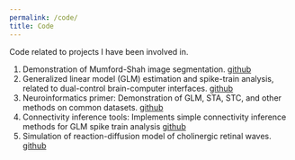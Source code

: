 ```yaml
---
permalink: /code/
title: Code
---
```


Code related to projects I have been involved in.

1. Demonstration of Mumford-Shah image segmentation. [github](https://github.com/benlansdell/segmentation)
2. Generalized linear model (GLM) estimation and spike-train analysis, related to dual-control brain-computer interfaces. [github](https://github.com/benlansdell/dualbci)
3. Neuroinformatics primer: Demonstration of GLM, STA, STC, and other methods on common datasets. [github](https://github.com/benlansdell/neuroinf)
4. Connectivity inference tools: Implements simple connectivity inference methods for GLM spike train analysis [github](https://github.com/benlansdell/connectivity)
5. Simulation of reaction-diffusion model of cholinergic retinal waves. [github](https://github.com/benlansdell/retinalwaves)
